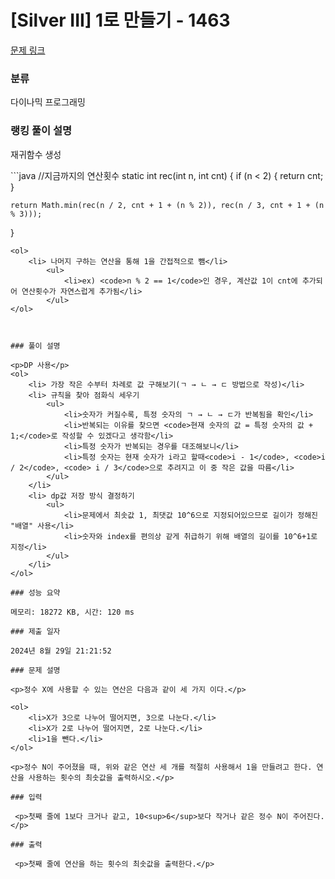 # [Silver III] 1로 만들기 - 1463 

[문제 링크](https://www.acmicpc.net/problem/1463) 

### 분류

다이나믹 프로그래밍

### 랭킹 풀이 설명
<p>재귀함수 생성</p>
```java
                    //지금까지의 연산횟수
static int rec(int n, int cnt) {
    if (n < 2) {
        return cnt;
    }

    return Math.min(rec(n / 2, cnt + 1 + (n % 2)), rec(n / 3, cnt + 1 + (n % 3)));
}
```
<ol>
	<li> 나머지 구하는 연산을 통해 1을 간접적으로 뺌</li>
		<ul>
			<li>ex) <code>n % 2 == 1</code>인 경우, 계산값 1이 cnt에 추가되어 연산횟수가 자연스럽게 추가됨</li>
		</ul>
</ol>



### 풀이 설명

<p>DP 사용</p>
<ol>
	<li> 가장 작은 수부터 차례로 값 구해보기(ㄱ → ㄴ → ㄷ 방법으로 작성)</li>
	<li> 규칙을 찾아 점화식 세우기
		<ul>
			<li>숫자가 커질수록, 특정 숫자의 ㄱ → ㄴ → ㄷ가 반복됨을 확인</li>
			<li>반복되는 이유를 찾으면 <code>현재 숫자의 값 = 특정 숫자의 값 + 1;</code>로 작성할 수 있겠다고 생각함</li>
			<li>특정 숫자가 반복되는 경우를 대조해보니</li>
			<li>특정 숫자는 현재 숫자가 i라고 할때<code>i - 1</code>, <code>i / 2</code>, <code> i / 3</code>으로 추려지고 이 중 작은 값을 따름</li>
		</ul>
	</li>
	<li> dp값 저장 방식 결정하기
		<ul>
			<li>문제에서 최솟값 1, 최댓값 10^6으로 지정되어있으므로 길이가 정해진 "배열" 사용</li>
			<li>숫자와 index를 편의상 같게 취급하기 위해 배열의 길이를 10^6+1로 지정</li>
		</ul>
	</li>
</ol>

### 성능 요약

메모리: 18272 KB, 시간: 120 ms

### 제출 일자

2024년 8월 29일 21:21:52

### 문제 설명

<p>정수 X에 사용할 수 있는 연산은 다음과 같이 세 가지 이다.</p>

<ol>
	<li>X가 3으로 나누어 떨어지면, 3으로 나눈다.</li>
	<li>X가 2로 나누어 떨어지면, 2로 나눈다.</li>
	<li>1을 뺀다.</li>
</ol>

<p>정수 N이 주어졌을 때, 위와 같은 연산 세 개를 적절히 사용해서 1을 만들려고 한다. 연산을 사용하는 횟수의 최솟값을 출력하시오.</p>

### 입력 

 <p>첫째 줄에 1보다 크거나 같고, 10<sup>6</sup>보다 작거나 같은 정수 N이 주어진다.</p>

### 출력 

 <p>첫째 줄에 연산을 하는 횟수의 최솟값을 출력한다.</p>


